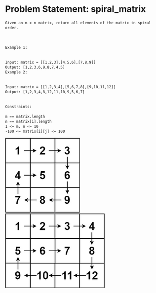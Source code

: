 # Problem Statement: spiral_matrix
```
Given an m x n matrix, return all elements of the matrix in spiral order.



Example 1:


Input: matrix = [[1,2,3],[4,5,6],[7,8,9]]
Output: [1,2,3,6,9,8,7,4,5]
Example 2:


Input: matrix = [[1,2,3,4],[5,6,7,8],[9,10,11,12]]
Output: [1,2,3,4,8,12,11,10,9,5,6,7]


Constraints:

m == matrix.length
n == matrix[i].length
1 <= m, n <= 10
-100 <= matrix[i][j] <= 100

```
![](image.png)
![](image2.png)
